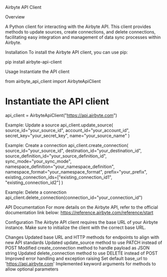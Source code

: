 Airbyte API Client

Overview

A Python client for interacting with the Airbyte API. This client provides methods to update sources, create connections, and delete connections, facilitating easy integration and management of data sync processes within Airbyte.

Installation
To install the Airbyte API client, you can use pip:

pip install airbyte-api-client

Usage
Instantiate the API client

from airbyte_api_client import AirbyteApiClient
# Instantiate the API client
api_client = AirbyteApiClient("https://api.airbyte.com")

Example: Update a source
api_client.update_source(
    source_id="your_source_id",
    account_id="your_account_id",
    secret_key="your_secret_key",
    name="your_source_name"
)

Example: Create a connection
api_client.create_connection(
    source_id="your_source_id",
    destination_id="your_destination_id",
    source_definition_id="your_source_definition_id",
    sync_mode="your_sync_mode",
    namespace_definition="your_namespace_definition",
    namespace_format="your_namespace_format",
    prefix="your_prefix",
    existing_connection_ids=["existing_connection_id1", "existing_connection_id2"]
)

Example: Delete a connection
api_client.delete_connection(connection_id="your_connection_id")

API Documentation
For more details on the Airbyte API, refer to the official documentation link below:
https://reference.airbyte.com/reference/start

Configuration
The Airbyte API client requires the base URL of your Airbyte instance. Make sure to initialize the client with the correct base URL.

Changes
Updated base URL and HTTP methods for endpoints to align with new API standards
Updated update_source method to use PATCH instead of POST
Modified create_connection method to handle payload as JSON string
Updated delete_connection method to use DELETE instead of POST
Improved error handling and exception raising
Set default base_url to 'https://api.airbyte.com'
Implemented keyword arguments for methods to allow optional parameters